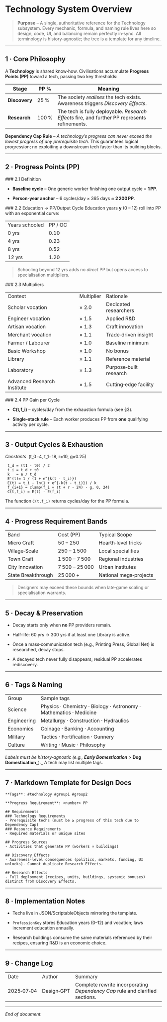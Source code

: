 # Technology System Overview

> **Purpose** – A single, authoritative reference for the Technology subsystem. Every mechanic, formula, and naming rule lives here so design, code, UI, and balancing remain perfectly in‑sync. All terminology is history‑agnostic; the tree is a template for any timeline.

---

## 1 · Core Philosophy

A **Technology** is shared know‑how. Civilisations accumulate **Progress Points (PP)** toward a tech, passing two key thresholds:

|Stage|PP %|Meaning|
|---|---|---|
|**Discovery**|25 %|The society _realises_ the tech exists. Awareness triggers _Discovery Effects_.|
|**Research**|100 %|The tech is fully deployable. _Research Effects_ fire, and further PP represents refinements.|

**Dependency Cap Rule** – _A technology’s progress can never exceed the lowest progress of any prerequisite tech._ This guarantees logical progression; no exploiting a downstream tech faster than its building blocks.

---

## 2 · Progress Points (PP)

### 2.1 Definition

- **Baseline cycle** – One generic worker finishing one output cycle = **1 PP**.
    
- **Person‑year anchor** – 6 cycles/day × 365 days ≈ **2 200 PP**.
    

### 2.2 Education → PP/Output Cycle Education years **y** (0 – 12) roll into PP with an exponential curve:

|   |   |
|---|---|
|Years schooled|PP / OC|
|0 yrs|0.10|
|4 yrs|0.23|
|8 yrs|0.52|
|12 yrs|1.20|

> Schooling beyond 12 yrs adds no _direct_ PP but opens access to specialisation multipliers.

### 2.3 Multipliers

|   |   |   |
|---|---|---|
|Context|Multiplier|Rationale|
|Scholar vocation|× 2.0|Dedicated researchers|
|Engineer vocation|× 1.5|Applied R&D|
|Artisan vocation|× 1.3|Craft innovation|
|Merchant vocation|× 1.1|Trade‑driven insight|
|Farmer / Labourer|× 1.0|Baseline minimum|
|Basic Workshop|× 1.0|No bonus|
|Library|× 1.1|Reference material|
|Laboratory|× 1.3|Purpose‑built research|
|Advanced Research Institute|× 1.5|Cutting‑edge facility|

### 2.4 PP Gain per Cycle

- **C(t,f_i)** – cycles/day from the exhaustion formula (see §3).
    
- **Single‑stack rule** – Each worker produces PP from **one** qualifying activity per cycle.
    

---

## 3 · Output Cycles & Exhaustion

_Constants_  (t_0=4, t_1=18, r=10, g=0.25)

```
 t_d = (t1 - t0) / 2
 t_i = t_d + t0
 k   = e / t_d
 E'(t)= 1 / (1 + e^{k(t - t_i)})
 E(t) = t_i - ln(1 + e^{-k(t - t_i)}) / k
 f_{i+1} = clamp(f_i + (t + r - 24) · g, 0, 24)
 C(t,f_i) = E(t) - E(f_i)
```

The function `C(t,f_i)` returns cycles/day for the PP formula.

---

## 4 · Progress Requirement Bands

|   |   |   |
|---|---|---|
|Band|Cost (PP)|Typical Scope|
|Micro Craft|50 – 250|Hearth‑level tricks|
|Village‑Scale|250 – 1 500|Local specialities|
|Town Craft|1 500 – 7 500|Regional industries|
|City Innovation|7 500 – 25 000|Urban institutes|
|State Breakthrough|25 000 +|National mega‑projects|

> Designers may exceed these bounds when late‑game scaling or specialisation warrants.

---

## 5 · Decay & Preservation

- Decay starts only when **no** PP providers remain.
    
- Half‑life: 60 yrs → 300 yrs if at least one Library is active.
    
- Once a mass‑communication tech (e.g., Printing Press, Global Net) is researched, decay stops.
    
- A decayed tech never fully disappears; residual PP accelerates rediscovery.
    

---

## 6 · Tags & Naming

|   |   |
|---|---|
|Group|Sample tags|
|Science|Physics · Chemistry · Biology · Astronomy · Mathematics · Medicine|
|Engineering|Metallurgy · Construction · Hydraulics|
|Economics|Coinage · Banking · Accounting|
|Military|Tactics · Fortification · Gunnery|
|Culture|Writing · Music · Philosophy|

_Labels must be history‑agnostic (e.g.,_ **_Early Domestication_** _>_ __Dog Domestication___)._ A tech may list multiple tags.

---

## 7 · Markdown Template for Design Docs

```
**Tags**: #technology #group1 #group2

**Progress Requirement**: <number> PP

## Requirements
### Technology Requirements
- Prerequisite techs (must be ≥ progress of this tech due to Dependency Cap)
### Resource Requirements
- Required materials or unique sites

## Progress Sources
- Activities that generate PP (workers × buildings)

## Discovery Effects
- Awareness‑level consequences (politics, markets, funding, UI unlocks). Cannot duplicate Research Effects.

## Research Effects
- Full deployment (recipes, units, buildings, systemic bonuses) distinct from Discovery Effects.
```

---

## 8 · Implementation Notes

- Techs live in JSON/ScriptableObjects mirroring the template.
    
- `ProfessionKey` stores Education years (0–12) and vocation; laws increment education annually.
    
- Research buildings consume the same materials referenced by their recipes, ensuring R&D is an economic choice.
    

---

## 9 · Change Log

|   |   |   |
|---|---|---|
|Date|Author|Summary|
|2025‑07‑04|Design‑GPT|Complete rewrite incorporating _Dependency Cap_ rule and clarified sections.|

---

_End of document._